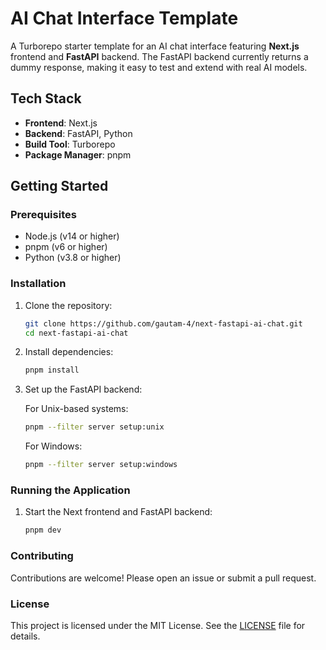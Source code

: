 # AI Chat Interface Template

A Turborepo starter template for an AI chat interface featuring **Next.js** frontend and **FastAPI** backend. The FastAPI backend currently returns a dummy response, making it easy to test and extend with real AI models.

## Tech Stack

- **Frontend**: Next.js
- **Backend**: FastAPI, Python
- **Build Tool**: Turborepo
- **Package Manager**: pnpm

## Getting Started

### Prerequisites

- Node.js (v14 or higher)
- pnpm (v6 or higher)
- Python (v3.8 or higher)

### Installation

1. Clone the repository:

    ```sh
    git clone https://github.com/gautam-4/next-fastapi-ai-chat.git
    cd next-fastapi-ai-chat
    ```

2. Install dependencies:

    ```sh
    pnpm install
    ```

3. Set up the FastAPI backend:

    For Unix-based systems:

    ```sh
    pnpm --filter server setup:unix
    ```

    For Windows:

    ```sh
    pnpm --filter server setup:windows
    ```

### Running the Application

1. Start the Next frontend and FastAPI backend:

    ```sh
    pnpm dev
    ```

### Contributing

Contributions are welcome! Please open an issue or submit a pull request.

### License

This project is licensed under the MIT License. See the [LICENSE](LICENSE) file for details.